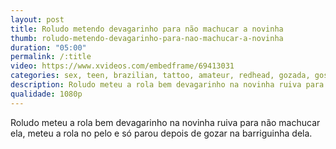 ```yaml
---
layout: post
title: Roludo metendo devagarinho para não machucar a novinha
thumb: roludo-metendo-devagarinho-para-nao-machucar-a-novinha
duration: "05:00"
permalink: /:title
video: https://www.xvideos.com/embedframe/69413031
categories: sex, teen, brazilian, tattoo, amateur, redhead, gozada, gostosa, safada, amador, ruiva, novinha
description: Roludo meteu a rola bem devagarinho na novinha ruiva para não machucar ela, meteu a rola no pelo e só parou depois de gozar na barriguinha dela.
qualidade: 1080p
---
```

Roludo meteu a rola bem devagarinho na novinha ruiva para não machucar ela, meteu a rola no pelo e só parou depois de gozar na barriguinha dela.